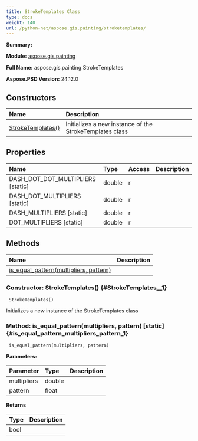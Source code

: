 ```yaml
---
title: StrokeTemplates Class
type: docs
weight: 140
url: /python-net/aspose.gis.painting/stroketemplates/
---
```


**Summary:** 

**Module:** [aspose.gis.painting](/psd/python-net/aspose.gis.painting/)

**Full Name:** aspose.gis.painting.StrokeTemplates

**Aspose.PSD Version:** 24.12.0

## **Constructors**
| **Name** | **Description** |
| :- | :- |
| [StrokeTemplates()](#StrokeTemplates__1) | Initializes a new instance of the StrokeTemplates class |
## **Properties**
| **Name** | **Type** | **Access** | **Description** |
| :- | :- | :- | :- |
| DASH_DOT_DOT_MULTIPLIERS [static] | double | r |    |
| DASH_DOT_MULTIPLIERS [static] | double | r |    |
| DASH_MULTIPLIERS [static] | double | r |    |
| DOT_MULTIPLIERS [static] | double | r |    |
## **Methods**
| **Name** | **Description** |
| :- | :- |
| [is_equal_pattern(multipliers, pattern)](#is_equal_pattern_multipliers_pattern_1) |    |


### Constructor: StrokeTemplates() {#StrokeTemplates__1}


```
 StrokeTemplates() 
```

Initializes a new instance of the StrokeTemplates class

### Method: is_equal_pattern(multipliers, pattern)  [static] {#is_equal_pattern_multipliers_pattern_1}


```
 is_equal_pattern(multipliers, pattern) 
```

  

**Parameters:**

| Parameter | Type | Description |
| :- | :- | :- |
| multipliers | double |  |
| pattern | float |  |

**Returns**

| Type | Description |
| :- | :- |
| bool |  |


